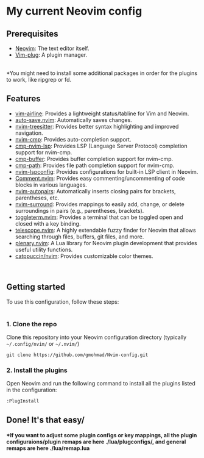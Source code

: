 # My current Neovim config

## Prerequisites
- [Neovim](https://neovim.io/): The text editor itself.
- [Vim-plug](https://github.com/junegunn/vim-plug): A plugin manager.<br><br>

*You might need to install some additional packages in order for the plugins to work, like ripgrep or fd.

##
## Features
- [vim-airline](https://github.com/vim-airline/vim-airline): Provides a lightweight status/tabline for Vim and Neovim.
- [auto-save.nvim](https://github.com/okuuva/auto-save.nvim): Automatically saves changes.
- [nvim-treesitter](https://github.com/nvim-treesitter/nvim-treesitter): Provides better syntax highlighting and improved navigation.
- [nvim-cmp](https://github.com/hrsh7th/nvim-cmp): Provides auto-completion support.
- [cmp-nvim-lsp](https://github.com/hrsh7th/cmp-nvim-lsp): Provides LSP (Language Server Protocol) completion support for nvim-cmp.
- [cmp-buffer](https://github.com/hrsh7th/cmp-buffer): Provides buffer completion support for nvim-cmp.
- [cmp-path](https://github.com/hrsh7th/cmp-path): Provides file path completion support for nvim-cmp.
- [nvim-lspconfig](https://github.com/neovim/nvim-lspconfig): Provides configurations for built-in LSP client in Neovim.
- [Comment.nvim](https://github.com/numToStr/Comment.nvim): Provides easy commenting/uncommenting of code blocks in various languages.
- [nvim-autopairs](https://github.com/windwp/nvim-autopairs): Automatically inserts closing pairs for brackets, parentheses, etc.
- [nvim-surround](https://github.com/kylechui/nvim-surround): Provides mappings to easily add, change, or delete surroundings in pairs (e.g., parentheses, brackets).
- [toggleterm.nvim](https://github.com/akinsho/toggleterm.nvim): Provides a terminal that can be toggled open and closed with a key binding.
- [telescope.nvim](https://github.com/nvim-telescope/telescope.nvim): A highly extendable fuzzy finder for Neovim that allows searching through files, buffers, git files, and more.
- [plenary.nvim](https://github.com/nvim-lua/plenary.nvim): A Lua library for Neovim plugin development that provides useful utility functions.
- [catppuccin/nvim](https://github.com/catppuccino/nvim): Provides customizable color themes.
<br>

## Getting started
To use this configuration, follow these steps:
<br><br>


### 1.  Clone the repo
Clone this repository into your Neovim configuration directory (typically `~/.config/nvim/` or `~/.nvim/`)
```
git clone https://github.com/gmohmad/Nvim-config.git
```
### 2.  Install the plugins
Open Neovim and run the following command to install all the plugins listed in the configuration:
```
:PlugInstall
```
## Done! It's that easy/

#### *If you want to adjust some plugin configs or key mappings, all the plugin configuraions/plugin remaps are here ./lua/plugconfigs/, and general remaps are here ./lua/remap.lua
